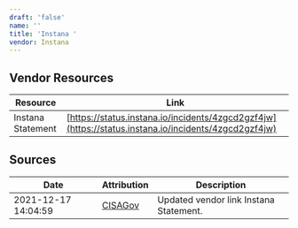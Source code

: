 ```yaml
---
draft: 'false'
name: ''
title: 'Instana '
vendor: Instana
---
```


## Vendor Resources
| Resource | Link |
| --- | --- |
| Instana Statement | [https://status.instana.io/incidents/4zgcd2gzf4jw](https://status.instana.io/incidents/4zgcd2gzf4jw) |



## Sources
| Date | Attribution | Description |
| --- | --- | --- |
| 2021-12-17 14:04:59 | [CISAGov](https://raw.githubusercontent.com/cisagov/log4j-affected-db/develop/README.md) | Updated vendor link Instana Statement.  |
